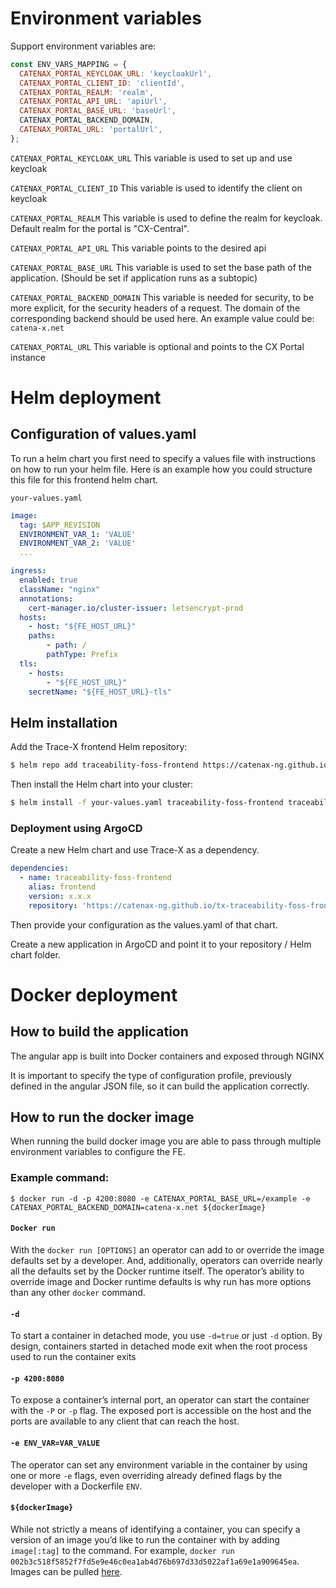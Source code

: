 # Environment variables

Support environment variables are:

```javascript
const ENV_VARS_MAPPING = {
  CATENAX_PORTAL_KEYCLOAK_URL: 'keycloakUrl',
  CATENAX_PORTAL_CLIENT_ID: 'clientId',
  CATENAX_PORTAL_REALM: 'realm',
  CATENAX_PORTAL_API_URL: 'apiUrl',
  CATENAX_PORTAL_BASE_URL: 'baseUrl',
  CATENAX_PORTAL_BACKEND_DOMAIN,
  CATENAX_PORTAL_URL: 'portalUrl',
};
```

`CATENAX_PORTAL_KEYCLOAK_URL`
This variable is used to set up and use keycloak

`CATENAX_PORTAL_CLIENT_ID`
This variable is used to identify the client on keycloak

`CATENAX_PORTAL_REALM`
This variable is used to define the realm for keycloak. Default realm for the portal is "CX-Central".

`CATENAX_PORTAL_API_URL`
This variable points to the desired api

`CATENAX_PORTAL_BASE_URL`
This variable is used to set the base path of the application. (Should be set if application runs as a subtopic)

`CATENAX_PORTAL_BACKEND_DOMAIN`
This variable is needed for security, to be more explicit, for the security headers of a request.
The domain of the corresponding backend should be used here.
An example value could be: `catena-x.net`

`CATENAX_PORTAL_URL`
This variable is optional and points to the CX Portal instance

# Helm deployment

## Configuration of values.yaml

To run a helm chart you first need to specify a values file with instructions on how to run your helm file.
Here is an example how you could structure this file for this frontend helm chart.

`your-values.yaml`

```yaml
image:
  tag: $APP_REVISION
  ENVIRONMENT_VAR_1: 'VALUE'
  ENVIRONMENT_VAR_2: 'VALUE'
  ...

ingress:
  enabled: true
  className: "nginx"
  annotations:
    cert-manager.io/cluster-issuer: letsencrypt-prod
  hosts:
    - host: "${FE_HOST_URL}"
    paths:
        - path: /
        pathType: Prefix
  tls:
    - hosts:
        - "${FE_HOST_URL}"
    secretName: "${FE_HOST_URL}-tls"

```

## Helm installation

Add the Trace-X frontend Helm repository:

```sh
$ helm repo add traceability-foss-frontend https://catenax-ng.github.io/tx-traceability-foss-frontend
```

Then install the Helm chart into your cluster:

```sh
$ helm install -f your-values.yaml traceability-foss-frontend traceability-foss-frontend/traceability-foss-frontend
```

### Deployment using ArgoCD

Create a new Helm chart and use Trace-X as a dependency.

```yaml
dependencies:
  - name: traceability-foss-frontend
    alias: frontend
    version: x.x.x
    repository: 'https://catenax-ng.github.io/tx-traceability-foss-frontend/'
```

Then provide your configuration as the values.yaml of that chart.

Create a new application in ArgoCD and point it to your repository / Helm chart folder.

# Docker deployment

## How to build the application

The angular app is built into Docker containers and exposed through NGINX

It is important to specify the type of configuration profile, previously defined in the angular JSON file, so it can
build the application correctly.

## How to run the docker image

When running the build docker image you are able to pass through multiple environment variables to configure the FE.

### Example command:

```shell
$ docker run -d -p 4200:8080 -e CATENAX_PORTAL_BASE_URL=/example -e CATENAX_PORTAL_BACKEND_DOMAIN=catena-x.net ${dockerImage}
```

#### `Docker run`

With the `docker run [OPTIONS]` an operator can add to or override the image defaults set by a developer. And, additionally, operators can override nearly all the defaults set by the Docker runtime itself. The operator’s ability to override image and Docker runtime defaults is why run has more options than any other `docker` command.

#### `-d`

To start a container in detached mode, you use `-d=true` or just `-d` option. By design, containers started in detached mode exit when the root process used to run the container exits

#### `-p 4200:8080`

To expose a container’s internal port, an operator can start the container with the `-P` or `-p` flag. The exposed port is accessible on the host and the ports are available to any client that can reach the host.

#### `-e ENV_VAR=VAR_VALUE`

The operator can set any environment variable in the container by using one or more `-e` flags, even overriding already defined flags by the developer with a Dockerfile `ENV`.

#### `${dockerImage}`

While not strictly a means of identifying a container, you can specify a version of an image you’d like to run the container with by adding `image[:tag]` to the command. For example, `docker run 002b3c518f5852f7fd5e9e46c0ea1ab4d76b697d33d5022af1a69e1a909645ea`.
Images can be pulled [here](https://github.com/eclipse-tractusx/traceability-foss-frontend/pkgs/container/traceability-foss-frontend).
